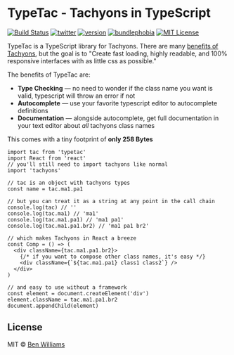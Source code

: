 # TypeTac - Tachyons in TypeScript

[![Build Status][build-badge]][build]
[![twitter][twitter-badge]][twitter]
[![version][version-badge]][package]
[![bundlephobia][bundlephobia-badge]][bundlephobia]
[![MIT License][license-badge]][license]

TypeTac is a TypeScript library for Tachyons. There are many [benefits of Tachyons](https://github.com/tachyons-css/tachyons/issues/12#issuecomment-59828967), but the goal is to "Create fast loading, highly readable, and 100% responsive interfaces with as little css as possible."

The benefits of TypeTac are:

- **Type Checking** — no need to wonder if the class name you want is valid, typescript will throw an error if not
- **Autocomplete** — use your favorite typescript editor to autocomplete definitions
- **Documentation** — alongside autocomplete, get full documentation in your text editor about _all_ tachyons class names

This comes with a tiny footprint of **only 258 Bytes**

```tsx
import tac from 'typetac'
import React from 'react'
// you'll still need to import tachyons like normal
import 'tachyons'

// tac is an object with tachyons types
const name = tac.ma1.pa1

// but you can treat it as a string at any point in the call chain
console.log(tac) // ''
console.log(tac.ma1) // 'ma1'
console.log(tac.ma1.pa1) // 'ma1 pa1'
console.log(tac.ma1.pa1.br2) // 'ma1 pa1 br2'

// which makes Tachyons in React a breeze
const Comp = () => (
  <div className={tac.ma1.pa1.br2}>
    {/* if you want to compose other class names, it's easy */}
    <div className={`${tac.ma1.pa1} class1 class2`} />
  </div>
)

// and easy to use without a framework
const element = document.createElement('div')
element.className = tac.ma1.pa1.br2
document.appendChild(element)
```

## License

MIT © [Ben Williams](https://biwills.com)

[build-badge]: https://img.shields.io/circleci/build/github/biw/typetac.svg?style=flat-square
[build]: https://travis-ci.org/biw/typetac
[version-badge]: https://img.shields.io/npm/v/typetac.svg?style=flat-square
[package]: https://www.npmjs.com/package/typetac
[license-badge]: https://img.shields.io/npm/l/typetac.svg?style=flat-square
[license]: https://github.com/biw/typetac/blob/master/LICENSE
[twitter-badge]: https://img.shields.io/twitter/follow/biwills.svg?style=flat-square&logo=twitter&label=Follow
[twitter]: https://twitter.com/biwills
[bundlephobia]: https://bundlephobia.com/result?p=typetac
[bundlephobia-badge]: https://img.shields.io/bundlephobia/minzip/typetac?style=flat-square
